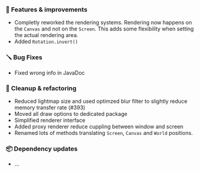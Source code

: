 ### 🚀 Features & improvements

- Completly reworked the rendering systems. Rendering now happens on the `Canvas` and not on the `Screen`.
This adds some flexibility when setting the actual rendering area.
- Added `Rotation.invert()`

### 🪛 Bug Fixes

- Fixed wrong info in JavaDoc

### 🧽 Cleanup & refactoring

- Reduced lightmap size and used optimzed blur filter to slightly reduce memory transfer rate (#393)
- Moved all draw options to dedicated package
- Simplified renderer interface
- Added proxy renderer reduce cuppling between window and screen
- Renamed lots of methods translating `Screen`, `Canvas` and `World` positions.

### 📦 Dependency updates

- ...